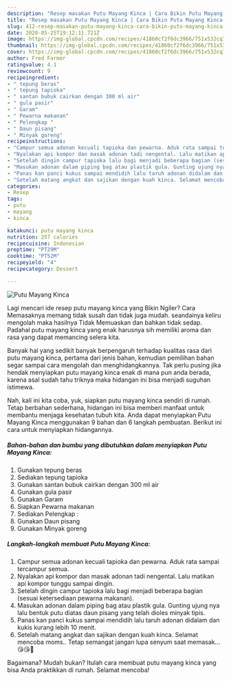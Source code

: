 ```yaml
---
description: "Resep masakan Putu Mayang Kinca | Cara Bikin Putu Mayang Kinca Yang Mudah Dan Praktis"
title: "Resep masakan Putu Mayang Kinca | Cara Bikin Putu Mayang Kinca Yang Mudah Dan Praktis"
slug: 412-resep-masakan-putu-mayang-kinca-cara-bikin-putu-mayang-kinca-yang-mudah-dan-praktis
date: 2020-05-25T19:12:11.721Z
image: https://img-global.cpcdn.com/recipes/41860cf2f6dc3966/751x532cq70/putu-mayang-kinca-foto-resep-utama.jpg
thumbnail: https://img-global.cpcdn.com/recipes/41860cf2f6dc3966/751x532cq70/putu-mayang-kinca-foto-resep-utama.jpg
cover: https://img-global.cpcdn.com/recipes/41860cf2f6dc3966/751x532cq70/putu-mayang-kinca-foto-resep-utama.jpg
author: Fred Farmer
ratingvalue: 4.1
reviewcount: 9
recipeingredient:
- " tepung beras"
- " tepung tapioka"
- " santan bubuk cairkan dengan 300 ml air"
- " gula pasir"
- " Garam"
- " Pewarna makanan"
- " Pelengkap "
- " Daun pisang"
- " Minyak goreng"
recipeinstructions:
- "Campur semua adonan kecuali tapioka dan pewarna. Aduk rata sampai tercampur semua."
- "Nyalakan api kompor dan masak adonan tadi nengental. Lalu matikan api kompor tunggu sampai dingin."
- "Setelah dingin campur tapioka lalu bagi menjadi beberapa bagian (sesuai ketersediaan pewarna makanan)."
- "Masukan adonan dalam piping bag atau plastik gula. Gunting ujung nya lalu bentuk putu diatas daun pisang yang telah dioles minyak tipis."
- "Panas kan panci kukus sampai mendidih lalu taruh adonan didalam dan kukis kurang lebih 10 menit."
- "Setelah matang angkat dan sajikan dengan kuah kinca. Selamat mencoba moms.. Tetap semangat jangan lupa senyum saat memasak... 😘😘🌹"
categories:
- Resep
tags:
- putu
- mayang
- kinca

katakunci: putu mayang kinca 
nutrition: 257 calories
recipecuisine: Indonesian
preptime: "PT29M"
cooktime: "PT52M"
recipeyield: "4"
recipecategory: Dessert

---
```



![Putu Mayang Kinca](https://img-global.cpcdn.com/recipes/41860cf2f6dc3966/751x532cq70/putu-mayang-kinca-foto-resep-utama.jpg)

Lagi mencari ide resep putu mayang kinca yang Bikin Ngiler? Cara Memasaknya memang tidak susah dan tidak juga mudah. seandainya keliru mengolah maka hasilnya Tidak Memuaskan dan bahkan tidak sedap. Padahal putu mayang kinca yang enak harusnya sih memiliki aroma dan rasa yang dapat memancing selera kita.



Banyak hal yang sedikit banyak berpengaruh terhadap kualitas rasa dari putu mayang kinca, pertama dari jenis bahan, kemudian pemilihan bahan segar sampai cara mengolah dan menghidangkannya. Tak perlu pusing jika hendak menyiapkan putu mayang kinca enak di mana pun anda berada, karena asal sudah tahu triknya maka hidangan ini bisa menjadi suguhan istimewa.


Nah, kali ini kita coba, yuk, siapkan putu mayang kinca sendiri di rumah. Tetap berbahan sederhana, hidangan ini bisa memberi manfaat untuk membantu menjaga kesehatan tubuh kita. Anda dapat menyiapkan Putu Mayang Kinca menggunakan 9 bahan dan 6 langkah pembuatan. Berikut ini cara untuk menyiapkan hidangannya.

<!--inarticleads1-->

##### Bahan-bahan dan bumbu yang dibutuhkan dalam menyiapkan Putu Mayang Kinca:

1. Gunakan  tepung beras
1. Sediakan  tepung tapioka
1. Gunakan  santan bubuk cairkan dengan 300 ml air
1. Gunakan  gula pasir
1. Gunakan  Garam
1. Siapkan  Pewarna makanan
1. Sediakan  Pelengkap :
1. Gunakan  Daun pisang
1. Gunakan  Minyak goreng




<!--inarticleads2-->

##### Langkah-langkah membuat Putu Mayang Kinca:

1. Campur semua adonan kecuali tapioka dan pewarna. Aduk rata sampai tercampur semua.
1. Nyalakan api kompor dan masak adonan tadi nengental. Lalu matikan api kompor tunggu sampai dingin.
1. Setelah dingin campur tapioka lalu bagi menjadi beberapa bagian (sesuai ketersediaan pewarna makanan).
1. Masukan adonan dalam piping bag atau plastik gula. Gunting ujung nya lalu bentuk putu diatas daun pisang yang telah dioles minyak tipis.
1. Panas kan panci kukus sampai mendidih lalu taruh adonan didalam dan kukis kurang lebih 10 menit.
1. Setelah matang angkat dan sajikan dengan kuah kinca. Selamat mencoba moms.. Tetap semangat jangan lupa senyum saat memasak... 😘😘🌹




Bagaimana? Mudah bukan? Itulah cara membuat putu mayang kinca yang bisa Anda praktikkan di rumah. Selamat mencoba!

